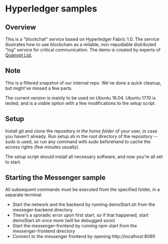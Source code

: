 # Hyperledger samples

## Overview

This is a "blockchat" service based on Hyperledger Fabric 1.0. The service illustrates how to use blockchain as a reliable, non-repudiable distributed "log" service for critical communication. The demo is created by experts of [Quanopt Ltd.](http://quanopt.com/)

## Note

This is a filtered snapshot of our internal repo. We've done a quick cleanup, but might've missed a few parts.

The current version is mainly to be used on Ubuntu 16.04. Ubuntu 17.10 is tested, and is a viable option with a few modifications to the setup script.

## Setup

Install git and clone the repository *in the home folder* of your user, in case you haven't already. Run setup.sh in the root directory of the repository -- sudo is used, so run any command with sudo beforehand to cache the access rights (few minutes usually).

The setup script should install all necessary software, and now you're all set to start.

## Starting the Messenger sample

All subsequent commands must be executed from the specified folder, in a separate terminal.

* Start the network and the backend by running demoStart.sh from the messeger-backend directory
* There's a sporadic error upon first start, so if that happened, start demoStart.sh once more (will be debugged soon)
* Start the messenger-frontend by running npm start from the messenger-frontend directory
* Connect to the messenger frontend by opening http://localhost:8080
